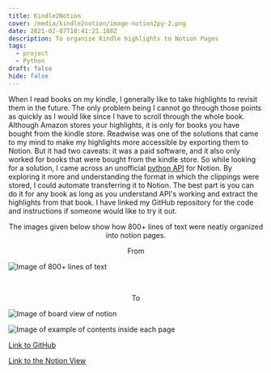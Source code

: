 ```yaml
---
title: Kindle2Notion
cover: /media/kindle2notion/image-notion2py-2.png
date: 2021-02-07T10:41:21.188Z
description: To organize Kindle highlights to Notion Pages
tags:
  - project
  - Python
draft: false
hide: false
---
```

When I read books on my kindle, I generally like to take highlights to revisit them in the future. The only problem being I cannot go through those points as quickly as I would like since I have to scroll through the whole book. Although Amazon stores your highlights, it is only for books you have bought from the kindle store. Readwise was one of the solutions that came to my mind to make my highlights more accessible by exporting them to Notion. But it had two caveats: it was a paid software, and it also only worked for books that were bought from the kindle store.
So while looking for a solution, I came across an unofficial <a href="https://github.com/jamalex/notion-py" target="_blank" rel="noopener noreferrer">python API</a> for Notion. By exploring it more and understanding the format in which the clippings were stored, I could automate transferring it to Notion. The best part is you can do it for any book as long as you understand API's working and extract the highlights from that book. I have linked my GitHub repository for the code and instructions if someone would like to try it out. 

<p style="text-align: center;"> The images given below show how 800+ lines of text were neatly organized into notion pages. </p>

<p style="text-align: center;"> From </p>

![Image of 800+ lines of text](/media/kindle2notion/image-notion2py-1.png "800+ lines of text")

<br />

<p style="text-align: center;"> To</p>

![Image of board view of notion](/media/kindle2notion/image-notion2py-2.png "View of organized books in notion")

![Image of example of contents inside each page](/media/kindle2notion/image-notion2py-3.png "Example of contents inside each page")

<p style="text-align: center;">

<a href="https://github.com/SarthakNarayan/Notion2Kindle" target="_blank" rel="noopener noreferrer">Link to GitHub</a>

</p>

<p style="text-align: center;">

<a href="https://www.notion.so/sarthaknarayan/2a1eb904ff364534b12168647528bdf6?v=b2db3e862adc4f32b9574ed6c2ea186c" target="_blank" rel="noopener noreferrer">Link to the Notion View</a>

</p>